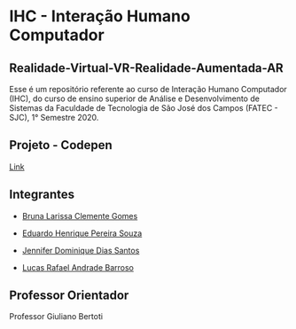 # IHC - Interação Humano Computador
## Realidade-Virtual-VR-Realidade-Aumentada-AR

Esse é um repositório referente ao curso de Interação Humano Computador (IHC), do curso de ensino superior de Análise e Desenvolvimento de Sistemas da Faculdade de Tecnologia de São José dos Campos (FATEC - SJC), 1° Semestre 2020.

**Projeto - Codepen**
--------------------------------------------------------------------------
[Link](https://codepen.io/py_zza/pen/MWaqQeK?editors=1000)

**Integrantes**
--------------------------------------------------------------------------
* [Bruna Larissa Clemente Gomes](https://github.com/littlebru)

* [Eduardo Henrique Pereira Souza](https://github.com/quazariun)

* [Jennifer Dominique Dias Santos](https://github.com/JenniferDominique)

* [Lucas Rafael Andrade Barroso](https://github.com/lucasrafael5054)

**Professor Orientador**
--------------------------------------------------------------------------
Professor Giuliano Bertoti
